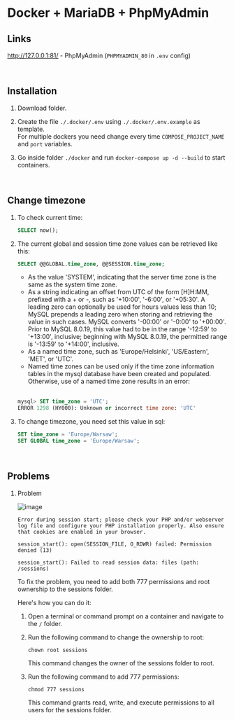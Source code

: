 # Docker + MariaDB + PhpMyAdmin

## Links

http://127.0.0.1:81/ - PhpMyAdmin (`PHPMYADMIN_80` in `.env` config)

<br />

## Installation

1. Download folder.

2. Create the file `./.docker/.env` using `./.docker/.env.example` as template.<br />
    For multiple dockers you need change every time `COMPOSE_PROJECT_NAME` and `port` variables.

3. Go inside folder `./docker` and run `docker-compose up -d --build` to start containers.

<br />

## Change timezone

1. To check current time:

    ```sql
    SELECT now();
    ```

2. The current global and session time zone values can be retrieved like this:

    ```sql
    SELECT @@GLOBAL.time_zone, @@SESSION.time_zone;
    ```
    
    - As the value 'SYSTEM', indicating that the server time zone is the same as the system time zone.
    - As a string indicating an offset from UTC of the form [H]H:MM, prefixed with a + or -, such as '+10:00', '-6:00', or '+05:30'. A leading zero can optionally be used for hours values less than 10; MySQL prepends a leading zero when storing and retrieving the value in such cases. MySQL converts '-00:00' or '-0:00' to '+00:00'.
    Prior to MySQL 8.0.19, this value had to be in the range '-12:59' to '+13:00', inclusive; beginning with MySQL 8.0.19, the permitted range is '-13:59' to '+14:00', inclusive.
    - As a named time zone, such as 'Europe/Helsinki', 'US/Eastern', 'MET', or 'UTC'.
    - Named time zones can be used only if the time zone information tables in the mysql database have been created and populated. Otherwise, use of a named time zone results in an error:
    <br />

    ```sql
    mysql> SET time_zone = 'UTC';
    ERROR 1298 (HY000): Unknown or incorrect time zone: 'UTC'
    ```
    
3. To change timezone, you need set this value in sql:

    ```sql
    SET time_zone = 'Europe/Warsaw';
    SET GLOBAL time_zone = 'Europe/Warsaw';
    ```

<br />

## Problems

1. Problem

   ![image](https://github.com/Kirri777/Docker-MySQL/assets/32429348/473091d8-36f0-49ae-bb6d-79652bef316b)


    ```
    Error during session start; please check your PHP and/or webserver log file and configure your PHP installation properly. Also ensure that cookies are enabled in your browser.

    session_start(): open(SESSION_FILE, O_RDWR) failed: Permission denied (13)

    session_start(): Failed to read session data: files (path: /sessions)
    ```

    To fix the problem, you need to add both 777 permissions and root ownership to the sessions folder.

    Here's how you can do it:

    1. Open a terminal or command prompt on a container and navigate to the `/` folder.

    2. Run the following command to change the ownership to root:

        ```
        chown root sessions
        ```

        This command changes the owner of the sessions folder to root.

    3. Run the following command to add 777 permissions:

        ```
        chmod 777 sessions
        ```

        This command grants read, write, and execute permissions to all users for the sessions folder.
